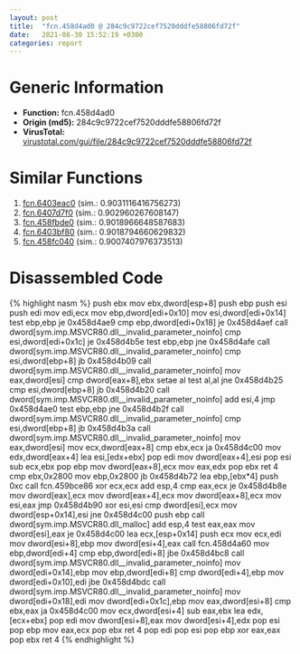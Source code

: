 ```yaml
---
layout: post
title:  "fcn.458d4ad0 @ 284c9c9722cef7520dddfe58806fd72f"
date:   2021-08-30 15:52:19 +0300
categories: report
---
```


# Generic Information
- **Function:** fcn.458d4ad0
- **Origin (md5):** 284c9c9722cef7520dddfe58806fd72f
- **VirusTotal:** [virustotal.com/gui/file/284c9c9722cef7520dddfe58806fd72f][virustotal_ref]



# Similar Functions

1. [fcn.6403eac0][similar_1_ref] (sim.: 0.9031116416756273)
2. [fcn.6407d7f0][similar_2_ref] (sim.: 0.902960267608147)
3. [fcn.458fbde0][similar_3_ref] (sim.: 0.9018966648587683)
4. [fcn.6403bf80][similar_4_ref] (sim.: 0.9018794660629832)
5. [fcn.458fc040][similar_5_ref] (sim.: 0.9007407976373513)


# Disassembled Code

{% highlight nasm %}
push ebx
mov ebx,dword[esp+8]
push ebp
push esi
push edi
mov edi,ecx
mov ebp,dword[edi+0x10]
mov esi,dword[edi+0x14]
test ebp,ebp
je 0x458d4ae9
cmp ebp,dword[edi+0x18]
je 0x458d4aef
call dword[sym.imp.MSVCR80.dll__invalid_parameter_noinfo]
cmp esi,dword[edi+0x1c]
je 0x458d4b5e
test ebp,ebp
jne 0x458d4afe
call dword[sym.imp.MSVCR80.dll__invalid_parameter_noinfo]
cmp esi,dword[ebp+8]
jb 0x458d4b09
call dword[sym.imp.MSVCR80.dll__invalid_parameter_noinfo]
mov eax,dword[esi]
cmp dword[eax+8],ebx
setae al
test al,al
jne 0x458d4b25
cmp esi,dword[ebp+8]
jb 0x458d4b20
call dword[sym.imp.MSVCR80.dll__invalid_parameter_noinfo]
add esi,4
jmp 0x458d4ae0
test ebp,ebp
jne 0x458d4b2f
call dword[sym.imp.MSVCR80.dll__invalid_parameter_noinfo]
cmp esi,dword[ebp+8]
jb 0x458d4b3a
call dword[sym.imp.MSVCR80.dll__invalid_parameter_noinfo]
mov eax,dword[esi]
mov ecx,dword[eax+8]
cmp ebx,ecx
ja 0x458d4c00
mov edx,dword[eax+4]
lea esi,[edx+ebx]
pop edi
mov dword[eax+4],esi
pop esi
sub ecx,ebx
pop ebp
mov dword[eax+8],ecx
mov eax,edx
pop ebx
ret 4
cmp ebx,0x2800
mov ebp,0x2800
jb 0x458d4b72
lea ebp,[ebx*4]
push 0xc
call fcn.459bce86
xor ecx,ecx
add esp,4
cmp eax,ecx
je 0x458d4b8e
mov dword[eax],ecx
mov dword[eax+4],ecx
mov dword[eax+8],ecx
mov esi,eax
jmp 0x458d4b90
xor esi,esi
cmp dword[esi],ecx
mov dword[esp+0x14],esi
jne 0x458d4c00
push ebp
call dword[sym.imp.MSVCR80.dll_malloc]
add esp,4
test eax,eax
mov dword[esi],eax
je 0x458d4c00
lea ecx,[esp+0x14]
push ecx
mov ecx,edi
mov dword[esi+8],ebp
mov dword[esi+4],eax
call fcn.458d4a60
mov ebp,dword[edi+4]
cmp ebp,dword[edi+8]
jbe 0x458d4bc8
call dword[sym.imp.MSVCR80.dll__invalid_parameter_noinfo]
mov dword[edi+0x14],ebp
mov ebp,dword[edi+8]
cmp dword[edi+4],ebp
mov dword[edi+0x10],edi
jbe 0x458d4bdc
call dword[sym.imp.MSVCR80.dll__invalid_parameter_noinfo]
mov dword[edi+0x18],edi
mov dword[edi+0x1c],ebp
mov eax,dword[esi+8]
cmp ebx,eax
ja 0x458d4c00
mov ecx,dword[esi+4]
sub eax,ebx
lea edx,[ecx+ebx]
pop edi
mov dword[esi+8],eax
mov dword[esi+4],edx
pop esi
pop ebp
mov eax,ecx
pop ebx
ret 4
pop edi
pop esi
pop ebp
xor eax,eax
pop ebx
ret 4
{% endhighlight %}


[similar_1_ref]: /report/fcn.6403eac0@07e4412910bcf0f5969ef64c44eecb2d
[similar_2_ref]: /report/fcn.6407d7f0@07e4412910bcf0f5969ef64c44eecb2d
[similar_3_ref]: /report/fcn.458fbde0@284c9c9722cef7520dddfe58806fd72f
[similar_4_ref]: /report/fcn.6403bf80@07e4412910bcf0f5969ef64c44eecb2d
[similar_5_ref]: /report/fcn.458fc040@284c9c9722cef7520dddfe58806fd72f
[virustotal_ref]: https://www.virustotal.com/gui/file/284c9c9722cef7520dddfe58806fd72f